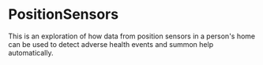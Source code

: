 # PositionSensors
This is an exploration of how data from position sensors in a person's home can be used to detect adverse health events and summon help automatically.
